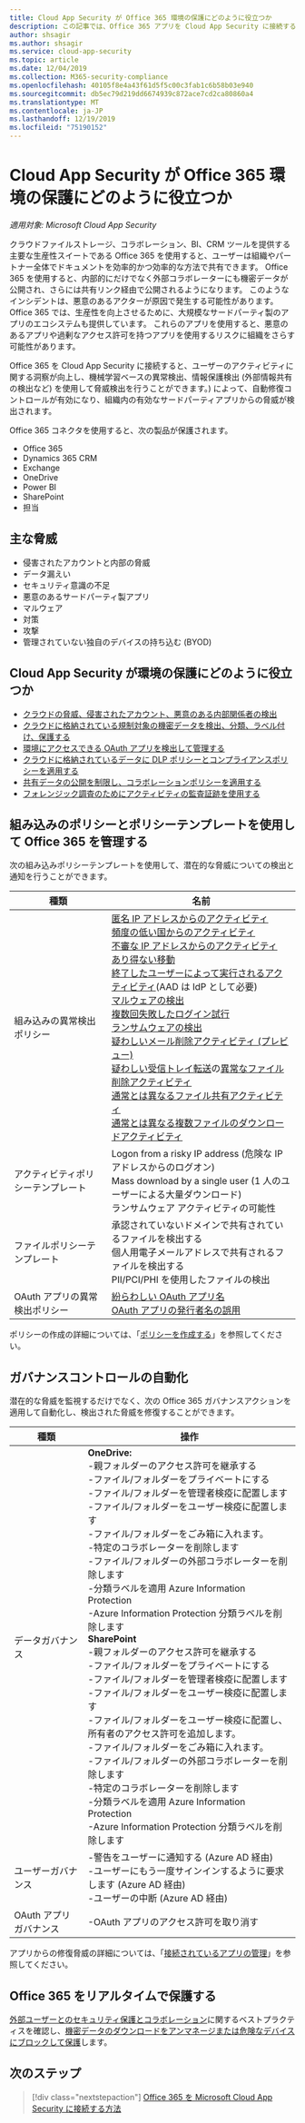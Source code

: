 ```yaml
---
title: Cloud App Security が Office 365 環境の保護にどのように役立つか
description: この記事では、Office 365 アプリを Cloud App Security に接続する利点について説明します。 API コネクタを使用して、使用状況を表示したり制御したりすることができます。
author: shsagir
ms.author: shsagir
ms.service: cloud-app-security
ms.topic: article
ms.date: 12/04/2019
ms.collection: M365-security-compliance
ms.openlocfilehash: 40105f8e4a43f61d5f5c00c3fab1c6b58b03e940
ms.sourcegitcommit: db5ec79d219dd6674939c872ace7cd2ca80860a4
ms.translationtype: MT
ms.contentlocale: ja-JP
ms.lasthandoff: 12/19/2019
ms.locfileid: "75190152"
---
```

# <a name="how-cloud-app-security-helps-protect-your-office-365-environment"></a>Cloud App Security が Office 365 環境の保護にどのように役立つか

*適用対象: Microsoft Cloud App Security*

クラウドファイルストレージ、コラボレーション、BI、CRM ツールを提供する主要な生産性スイートである Office 365 を使用すると、ユーザーは組織やパートナー全体でドキュメントを効率的かつ効率的な方法で共有できます。 Office 365 を使用すると、内部的にだけでなく外部コラボレーターにも機密データが公開され、さらには共有リンク経由で公開されるようになります。 このようなインシデントは、悪意のあるアクターが原因で発生する可能性があります。 Office 365 では、生産性を向上させるために、大規模なサードパーティ製のアプリのエコシステムも提供しています。 これらのアプリを使用すると、悪意のあるアプリや過剰なアクセス許可を持つアプリを使用するリスクに組織をさらす可能性があります。

Office 365 を Cloud App Security に接続すると、ユーザーのアクティビティに関する洞察が向上し、機械学習ベースの異常検出、情報保護検出 (外部情報共有の検出など) を使用して脅威検出を行うことができます。) によって、自動修復コントロールが有効になり、組織内の有効なサードパーティアプリからの脅威が検出されます。

Office 365 コネクタを使用すると、次の製品が保護されます。

- Office 365
- Dynamics 365 CRM
- Exchange
- OneDrive
- Power BI
- SharePoint
- 担当

## <a name="main-threats"></a>主な脅威

- 侵害されたアカウントと内部の脅威
- データ漏えい
- セキュリティ意識の不足
- 悪意のあるサードパーティ製アプリ
- マルウェア
- 対策
- 攻撃
- 管理されていない独自のデバイスの持ち込む (BYOD)

## <a name="how-cloud-app-security-helps-to-protect-your-environment"></a>Cloud App Security が環境の保護にどのように役立つか

- [クラウドの脅威、侵害されたアカウント、悪意のある内部関係者の検出](best-practices.md#detect-cloud-threats-compromised-accounts-malicious-insiders-and-ransomware)
- [クラウドに格納されている規制対象の機密データを検出、分類、ラベル付け、保護する](best-practices.md#discover-classify-label-and-protect-regulated-and-sensitive-data-stored-in-the-cloud)
- [環境にアクセスできる OAuth アプリを検出して管理する](manage-app-permissions.md)
- [クラウドに格納されているデータに DLP ポリシーとコンプライアンスポリシーを適用する](best-practices.md#enforce-dlp-and-compliance-policies-for-data-stored-in-the-cloud)
- [共有データの公開を制限し、コラボレーションポリシーを適用する](best-practices.md#limit-exposure-of-shared-data-and-enforce-collaboration-policies)
- [フォレンジック調査のためにアクティビティの監査証跡を使用する](best-practices.md#use-the-audit-trail-of-activities-for-forensic-investigations)

## <a name="control-office-365-with-built-in-policies-and-policy-templates"></a>組み込みのポリシーとポリシーテンプレートを使用して Office 365 を管理する

次の組み込みポリシーテンプレートを使用して、潜在的な脅威についての検出と通知を行うことができます。

| 種類 | 名前 |
| ---- | ---- |
| 組み込みの異常検出ポリシー | [匿名 IP アドレスからのアクティビティ](anomaly-detection-policy.md#activity-from-anonymous-ip-addresses)<br />[頻度の低い国からのアクティビティ](anomaly-detection-policy.md#activity-from-infrequent-country)<br />[不審な IP アドレスからのアクティビティ](anomaly-detection-policy.md#activity-from-suspicious-ip-addresses)<br />[あり得ない移動](anomaly-detection-policy.md#impossible-travel)<br />[終了したユーザーによって実行されるアクティビティ](anomaly-detection-policy.md#activity-performed-by-terminated-user)(AAD は IdP として必要)<br />[マルウェアの検出](anomaly-detection-policy.md#malware-detection)<br />[複数回失敗したログイン試行](anomaly-detection-policy.md#multiple-failed-login-attempts)<br />[ランサムウェアの検出](anomaly-detection-policy.md#ransomware-activity)<br />[疑わしいメール削除アクティビティ (プレビュー)](anomaly-detection-policy.md#suspicious-email-deletion-activity-preview)<br />[疑わしい受信トレイ転送](anomaly-detection-policy.md#suspicious-inbox-forwarding)の[異常なファイル削除アクティビティ](anomaly-detection-policy.md#unusual-activities-by-user)<br />[通常とは異なるファイル共有アクティビティ](anomaly-detection-policy.md#unusual-activities-by-user)<br />[通常とは異なる複数ファイルのダウンロードアクティビティ](anomaly-detection-policy.md#unusual-activities-by-user) |
| アクティビティポリシーテンプレート | Logon from a risky IP address (危険な IP アドレスからのログオン)<br />Mass download by a single user (1 人のユーザーによる大量ダウンロード)<br />ランサムウェア アクティビティの可能性 |
| ファイルポリシーテンプレート | 承認されていないドメインで共有されているファイルを検出する<br />個人用電子メールアドレスで共有されるファイルを検出する<br />PII/PCI/PHI を使用したファイルの検出 |
| OAuth アプリの異常検出ポリシー | [紛らわしい OAuth アプリ名](app-permission-policy.md#oauth-app-anomaly-detection-policies)<br />[OAuth アプリの発行者名の誤用](app-permission-policy.md#oauth-app-anomaly-detection-policies) |

ポリシーの作成の詳細については、「[ポリシーを作成する](control-cloud-apps-with-policies.md#create-a-policy)」を参照してください。

## <a name="automate-governance-controls"></a>ガバナンスコントロールの自動化

潜在的な脅威を監視するだけでなく、次の Office 365 ガバナンスアクションを適用して自動化し、検出された脅威を修復することができます。

| 種類 | 操作 |
| ---- | ---- |
| データガバナンス | **OneDrive:**<br /> -親フォルダーのアクセス許可を継承する<br /> -ファイル/フォルダーをプライベートにする<br /> -ファイル/フォルダーを管理者検疫に配置します<br /> -ファイル/フォルダーをユーザー検疫に配置します<br /> -ファイル/フォルダーをごみ箱に入れます。<br /> -特定のコラボレーターを削除します<br /> -ファイル/フォルダーの外部コラボレーターを削除します<br /> -分類ラベルを適用 Azure Information Protection<br /> -Azure Information Protection 分類ラベルを削除します<br /> **SharePoint**<br /> -親フォルダーのアクセス許可を継承する<br /> -ファイル/フォルダーをプライベートにする<br /> -ファイル/フォルダーを管理者検疫に配置します<br /> -ファイル/フォルダーをユーザー検疫に配置します<br /> -ファイル/フォルダーをユーザー検疫に配置し、所有者のアクセス許可を追加します。<br /> -ファイル/フォルダーをごみ箱に入れます。<br /> -ファイル/フォルダーの外部コラボレーターを削除します<br /> -特定のコラボレーターを削除します<br /> -分類ラベルを適用 Azure Information Protection<br /> -Azure Information Protection 分類ラベルを削除します |
| ユーザーガバナンス | -警告をユーザーに通知する (Azure AD 経由)<br /> -ユーザーにもう一度サインインするように要求します (Azure AD 経由)<br /> -ユーザーの中断 (Azure AD 経由) |
| OAuth アプリガバナンス | -OAuth アプリのアクセス許可を取り消す |

アプリからの修復脅威の詳細については、「[接続されているアプリの管理](governance-actions.md)」を参照してください。

## <a name="protect-office-365-in-real-time"></a>Office 365 をリアルタイムで保護する

[外部ユーザーとのセキュリティ保護とコラボレーション](best-practices.md#secure-collaboration-with-external-users-by-enforcing-real-time-session-controls)に関するベストプラクティスを確認し、[機密データのダウンロードをアンマネージまたは危険なデバイスにブロックして保護](best-practices.md#block-and-protect-download-of-sensitive-data-to-unmanaged-or-risky-devices)します。

## <a name="next-steps"></a>次のステップ

> [!div class="nextstepaction"]
> [Office 365 を Microsoft Cloud App Security に接続する方法](connect-office-365-to-microsoft-cloud-app-security.md)
